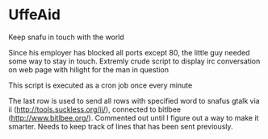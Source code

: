 UffeAid
=======

Keep snafu in touch with the world

Since his employer has blocked all ports except 80, the little guy needed some way to stay in touch. 
Extremly crude script to display irc conversation on web page with hilight for the man in question

This script is executed as a cron job once every minute

The last row is used to send all rows with specified word to snafus gtalk via ii (http://tools.suckless.org/ii/), connected to bitlbee (http://www.bitlbee.org/). 
Commented out until I figure out a way to make it smarter. Needs to keep track of lines that has been sent previously.
